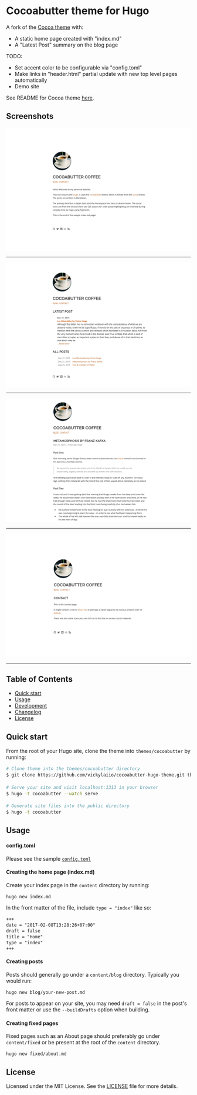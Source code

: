 # Cocoabutter theme for Hugo

A fork of the [Cocoa theme](https://github.com/nishanths/cocoa-hugo-theme/) with:

* A static home page created with "index.md"
* A "Latest Post" summary on the blog page

TODO:
* Set accent color to be configurable via "config.toml"
* Make links in "header.html" partial update with new top level pages automatically
* Demo site

See README for Cocoa theme [here](https://github.com/nishanths/cocoa-hugo-theme/blob/master/README.md).

## Screenshots

![Index](/exampleSite/cocoabutter-1.jpg)
***
![Blog](/exampleSite/cocoabutter-2.jpg)
***
![Post page](/exampleSite/cocoabutter-3.jpg)
***
![Contact page](/exampleSite/cocoabutter-4.jpg)
***

## Table of Contents

* [Quick start](#quick-start)
* [Usage](#usage)
* [Development](#development)
* [Changelog](#changelog)
* [License](#license)

## Quick start 

From the root of your Hugo site, clone the theme into `themes/cocoabutter` by running:

```sh
# Clone theme into the themes/cocoabutter directory
$ git clone https://github.com/vickylaiio/cocoabutter-hugo-theme.git themes/cocoabutter

# Serve your site and visit localhost:1313 in your browser
$ hugo -t cocoabutter --watch serve

# Generate site files into the public directory
$ hugo -t cocoabutter
```

## Usage

#### config.toml

Please see the sample [`config.toml`](https://github.com/vickylaiio/cocoabutter-hugo-theme/blob/master/exampleSite/config.toml)

#### Creating the home page (index.md)

Create your index page in the `content` directory by running:
```
hugo new index.md
```

In the front matter of the file, include `type = "index"` like so:
```
+++
date = "2017-02-08T13:28:26+07:00"
draft = false
title = "Home"
type = "index"
+++
```

#### Creating posts

Posts should generally go under a `content/blog` directory. Typically you would run:

````
hugo new blog/your-new-post.md
````
For posts to appear on your site, you may need `draft = false` in the post's front matter or use the `--buildDrafts` option when building.

#### Creating fixed pages

Fixed pages such as an About page should preferably go under `content/fixed` or be present at the root of the `content` directory.

````
hugo new fixed/about.md
````

## License

Licensed under the MIT License. See the [LICENSE](https://github.com/nishanths/cocoa-hugo-theme/blob/master/LICENSE) file for more details.
